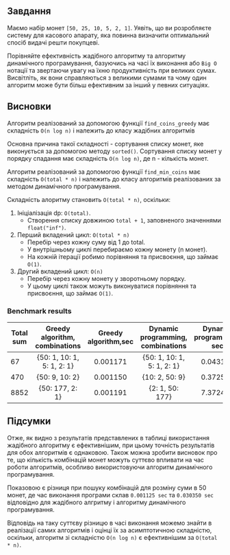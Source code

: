 ##  Завдання

Маємо набір монет `[50, 25, 10, 5, 2, 1]`. Уявіть, що ви розробляєте систему для касового апарату, яка повинна визначити оптимальний спосіб видачі решти покупцеві.

Порівняйте ефективність жадібного алгоритму та алгоритму динамічного програмування, базуючись на часі їх виконання або `Big О` нотації та звертаючи увагу на їхню продуктивність при великих сумах. Висвітліть, як вони справляються з великими сумами та чому один алгоритм може бути більш ефективним за інший у певних ситуаціях.

## Висновки

Алгоритм реалізований за допомогою функції `find_coins_greedy` має складність `O(n log n)` і належить до класу жадібних алгоритмів

Основна причина такої складності - сортування списку монет, яке виконується за допомогою методу `sorted()`. Сортування списку монет у порядку спадання має складність `O(n log n)`, де n - кількість монет.

Алгоритм реалізований за допомогою функції `find_min_coins` має складність `O(total * n)` і належить до класу алгоритмів реалізованих за методом динамічного програмування.

Складність алоритму становить `O(total * n)`, оскільки:

1. Ініціалізація dp: `O(total)`.
    - Створення списку довжиною `total + 1`, заповненого значеннями `float("inf")`.
2. Перший вкладений цикл: `O(total * n)`
    - Перебір через кожну суму від 1 до total.
    - У внутрішньому циклі перебираємо кожну монету (n монет).
    - На кожній ітерації робимо порівняння та присвоєння, що займає `O(1)`.
3. Другий вкладений цикл: `O(n)`
    - Перебір через кожну монету у зворотньому порядку.
    - У цьому циклі також можуть виконуватися порівняння та присвоєння, що займає `O(1)`.

### Benchmark results

| Total sum  | Greedy algorithm, combinations | Greedy algorithm,sec | Dynamic programming, combinations | Dynamic programming, sec |
|     ---    |              :-:               |         :-:          |                :-:                |             :-:          |
| 67         |   {50: 1, 10: 1, 5: 1, 2: 1}   |       0.001171       |     {50: 1, 10: 1, 5: 1, 2: 1}    |          0.043176        |
| 470        |        {50: 9, 10: 2}          |       0.001150       |          {10: 2, 50: 9}           |          0.372504        |
| 8852       |        {50: 177, 2: 1}         |       0.001191       |          {2: 1, 50: 177}          |          7.372415        |


## Підсумки

Отже, як видно з результатів представлених в таблиці використання жадібного алгоритму є ефективнішим, при цьому точність результатів для обох алгоритмів є однаковою. Також можна зробити висновок про те, що кількість комбінацій монет можуть суттєво впливати на час роботи алгоритмів, особливо використовуючи алгоритм динамічного програмування.

Показовою є різниця при пошуку комбінацій для розміну суми в 50 монет, де час виконання програми склав `0.001125 sec` та `0.030350 sec` відповідно для жадібного алгритму і алгоритму динамічного програмування.

Відповідь на таку суттєву різницю в часі виконання можемо знайти в реалізації самих алгоритмів і оцінці їх за асимптотичною складністю, оскільки, алгоритм зі складністю `O(n log n)` є ефективнішим за `O(total * n)`.

  
